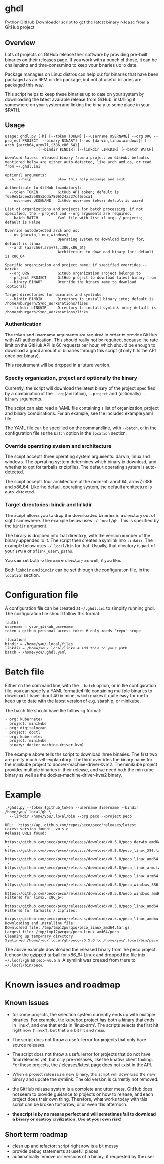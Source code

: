 # ghdl

Python GitHub Downloader script to get the latest binary release from a GitHub project


## Overview

Lots of projects on GitHub release their software by providing pre-built binaries on
their releases page. If you work with a bunch of those, it can be challenging and
time-consuming to keep your binaries up to date. 

Package managers on Linux distros can help out for binaries that have been packaged as
an RPM or deb package, but not all useful binaries are packaged this way.

This script helps to keep these binaries up to date on your system by downloading the
latest available release from GitHub, installing it somewhere on your system and linking
the binary to some place in your $PATH.


## Usage
```
usage: ghdl.py [-h] [--token TOKEN] [--username USERNAME] --org ORG --project PROJECT [--binary BINARY] [--os {darwin,linux,windows}] [--arch {aarch64,armv7l,i386,x86_64}]
               [--bindir BINDIR] [--linkdir LINKDIR] [--batch BATCH]

Download latest released binary from a project on GitHub. Defaults mentioned below are either auto-detected, like arch and os, or read from ~/.ghdl.ini.

optional arguments:
  -h, --help            show this help message and exit

Authenticate to GitHub (mandatory):
  --token TOKEN         GitHub API token; default is f659e51acee2558853dda7806524a327cf69bca1
  --username USERNAME   GitHub username token; default is wzzrd

List of organizations and projects for batch processing; if not specified, the --project and --org arguments are required:
  --batch BATCH         Yaml file with list of orgs / projects; default is False

Override autodetected arch and os:
  --os {darwin,linux,windows}
                        Operating system to download binary for; default is linux
  --arch {aarch64,armv7l,i386,x86_64}
                        Architecture to download binary for; default is x86_64

Specific organization and project name; if specified overrides --batch:
  --org ORG             GitHub organization project belongs to
  --project PROJECT     GitHub project to download latest binary from
  --binary BINARY       Override the binary name to download (optional)

Target directories for binaries and symlinks:
  --bindir BINDIR       Directory to install binary into; default is /home/mburgerh/Sync_Workstations/files
  --linkdir LINKDIR     Directory to install symlink into; default is /home/mburgerh/Sync_Workstations/links
```

### Authentication
The token and username arguments are required in order to provide GitHub with
API authentication. This should really not be required, because the rate
limit on the GitHub API is 60 requests per hour, which should be enough to
download a good amount of binaries through this script (it only hits the API
once per binary).

This requirement will be dropped in a future version.


### Specify organization, project and optionally the binary
Currently, the script will download the latest binary of the project specified by
a combination of the `--org`(anization), `--project` and (optionally)
`--binary` arguments.

The script can also read a YAML file containing a list of organization,
project and binary combinations. For an example, see the included
example.yaml file.

The YAML file can be specified on the commandline, with `--batch`, or in the
configuration file as the `batch` option in the `location` section.


### Override operating system and architecture
The script accepts three operating system arguments: darwin, linux and
windows. The operating system determines which binary to download, and
whether to opt for tarballs or zipfiles. The default operating system is
auto-detected.

The script accepts four architecture at the moment: aarch64, armv7, i386 and
x86\_64. Like the default operating system, the default architecture is
auto-detected.


### Target directories: bindir and linkdir
The script allows you to drop the downloaded binaries in a directory out of
sight somewhere. The example below uses `~/.local/gh`. This is specified by
the `bindir` argument. 

The binary is dropped into that directory, with the version number of the
binary appended to it. The script then creates a symlink into `linkdir`. The
example below uses `~/.local/bin` for that. Usually, that directory is part
of your `$PATH` or `$fish\_user\_paths`.

You can set both to the same directory as well, if you like.

Both `linkdir` and `bindir` can be set through the configuration file, in the
`location` section.

# Configuration file
A configuration file can be created at `~/.ghdl.ini` to simplify running
ghdl. The configuration file should follow this format:
```
[auth]
username = your_github_username
token = github_personal_access_token # only needs 'repo' scope

[location]
bindir = /home/you/.local/files
linkdir = /home/you/.local/links # add this to your path
batch = /home/you/.ghdl.yaml
```

# Batch file
Either on the command line, with the `--batch` option, or in the
configuration file, you can specify a YAML formatted file containing multiple
binaries to download. I have about 40 in mine, which makes it quite easy for
me to keep up to date with the latest version of e.g. starship, or minikube.

The batch file should have the following format:
```
- org: kubernetes
  project: minikube
- org: digitalocean
  project: doctl
- org: kubernetes
  project: minikube
  binary: docker-machine-driver-kvm2
```

The example above tells the script to download three binaries. The first two
are pretty much self-explanatory. The third overrides the binary name for the
minikube project to docker-machine-driver-kvm2. The minikube project provides
multiple binaries in their release, and we need both the minikube binary as
well as the docker-machine-driver-kvm2 binary.


# Example
```
./ghdl.py --token $github_token --username $username --bindir /home/you/.local/gh \
  --linkdir /home/you/.local/bin --org peco --project peco

URL:  https://api.github.com/repos/peco/peco/releases/latest
Latest version found:  v0.5.8
Release URLs found: 
 -  https://github.com/peco/peco/releases/download/v0.5.8/peco_darwin_amd64.zip
 -  https://github.com/peco/peco/releases/download/v0.5.8/peco_linux_386.tar.gz
 -  https://github.com/peco/peco/releases/download/v0.5.8/peco_linux_amd64.tar.gz
 -  https://github.com/peco/peco/releases/download/v0.5.8/peco_linux_arm.tar.gz
 -  https://github.com/peco/peco/releases/download/v0.5.8/peco_linux_arm64.tar.gz
 -  https://github.com/peco/peco/releases/download/v0.5.8/peco_windows_386.zip
 -  https://github.com/peco/peco/releases/download/v0.5.8/peco_windows_amd64.zip
Filtered for linux, x86_64: 
 -  https://github.com/peco/peco/releases/download/v0.5.8/peco_linux_amd64.tar.gz
Filtered for tarballs / zipfiles: 
 -  https://github.com/peco/peco/releases/download/v0.5.8/peco_linux_amd64.tar.gz
Downloading and installing file: 
Downloaded file: /tmp/tmp12pwrqxq/peco_linux_amd64.tar.gz
Largest file: /tmp/tmp12pwrqxq/peco_linux_amd64/peco
Cleaning up temporary directory
Symlinked /home/you/.local/gh/peco-v0.5.8 to /home/you/.local/bin/peco
```

The above example downloaded the released binary from the peco project. It chose the
gzipped tarball for x86\_64 Linux and dropped the file into `~/.local/gh` as
`peco-v0.5.8`. A symlink was created from there to `~/.local/bin/peco`.


# Known issues and roadmap

## Known issues
- for some projects, the selection system currently ends up with multiple binaries. For
  example, the kubebox project has both a binary that ends in 'linux', and one that ends
  in 'linux-arm'. The scripts selects the first hit right now ('linux'), but that's
  a bit hit and miss. 

- The script does not throw a useful error for projects that only have source releases.

- The script does not throw a useful error for projects that do not have final releases
  yet, but only pre-releases, like the knative client tooling. For these projects, the
  /releases/latest page does not exist in the API.

- When a project releases a new binary, the script will download the new binary and
  update the symlink. The old version is currently not removed.

- the GitHub release system is a complete and utter mess. GitHub does not
  seem to provide guidance to projects on how to release, and each project does
  their own thing. Therefore, what works today with this script can be broken
  tomorrow, or or even this afternoon.

- **the script is by no means perfect and will sometimes fail to download a
  binary or destroy civilization. Use at your own risk!**

## Short term roadmap
- clean up and refactor; script right now is a bit messy
- provide debug statements at useful places
- automatically remove old versions of a binary, if requested by the user
